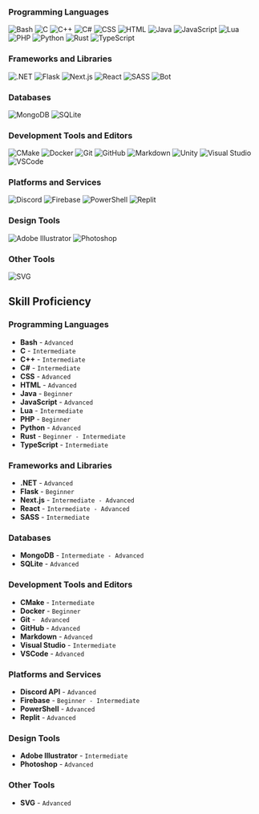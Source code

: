 ### Programming Languages
![Bash](https://skillicons.dev/icons?i=bash)
![C](https://skillicons.dev/icons?i=c)
![C++](https://skillicons.dev/icons?i=cpp)
![C#](https://skillicons.dev/icons?i=cs)
![CSS](https://skillicons.dev/icons?i=css)
![HTML](https://skillicons.dev/icons?i=html)
![Java](https://skillicons.dev/icons?i=java)
![JavaScript](https://skillicons.dev/icons?i=js)
![Lua](https://skillicons.dev/icons?i=lua)
![PHP](https://skillicons.dev/icons?i=php)
![Python](https://skillicons.dev/icons?i=py)
![Rust](https://skillicons.dev/icons?i=rust)
![TypeScript](https://skillicons.dev/icons?i=ts)

### Frameworks and Libraries
![.NET](https://skillicons.dev/icons?i=dotnet)
![Flask](https://skillicons.dev/icons?i=flask)
![Next.js](https://skillicons.dev/icons?i=nextjs)
![React](https://skillicons.dev/icons?i=react)
![SASS](https://skillicons.dev/icons?i=sass)
![Bot](https://skillicons.dev/icons?i=bots)

### Databases
![MongoDB](https://skillicons.dev/icons?i=mongodb)
![SQLite](https://skillicons.dev/icons?i=sqlite)

### Development Tools and Editors
![CMake](https://skillicons.dev/icons?i=cmake)
![Docker](https://skillicons.dev/icons?i=docker)
![Git](https://skillicons.dev/icons?i=git)
![GitHub](https://skillicons.dev/icons?i=github)
![Markdown](https://skillicons.dev/icons?i=markdown)
![Unity](https://skillicons.dev/icons?i=unity)
![Visual Studio](https://skillicons.dev/icons?i=visualstudio)
![VSCode](https://skillicons.dev/icons?i=vscode)

### Platforms and Services
![Discord](https://skillicons.dev/icons?i=discord)
![Firebase](https://skillicons.dev/icons?i=firebase)
![PowerShell](https://skillicons.dev/icons?i=powershell)
![Replit](https://skillicons.dev/icons?i=replit)

### Design Tools
![Adobe Illustrator](https://skillicons.dev/icons?i=ai)
![Photoshop](https://skillicons.dev/icons?i=ps)

### Other Tools
![SVG](https://skillicons.dev/icons?i=svg)

## Skill Proficiency

### Programming Languages
- **Bash** - `Advanced`
- **C** - `Intermediate`
- **C++** - `Intermediate`
- **C#** - `Intermediate`
- **CSS** - `Advanced`
- **HTML** - `Advanced`
- **Java** - `Beginner`
- **JavaScript** - `Advanced`
- **Lua** - `Intermediate`
- **PHP** - `Beginner`
- **Python** - `Advanced`
- **Rust** - `Beginner - Intermediate`
- **TypeScript** - `Intermediate`

### Frameworks and Libraries
- **.NET** - `Advanced`
- **Flask** - `Beginner`
- **Next.js** - `Intermediate - Advanced`
- **React** - `Intermediate - Advanced`
- **SASS** - `Intermediate`

### Databases
- **MongoDB** - `Intermediate - Advanced`
- **SQLite** - `Advanced`

### Development Tools and Editors
- **CMake** - `Intermediate`
- **Docker** - `Beginner`
- **Git** - ` Advanced`
- **GitHub** - `Advanced`
- **Markdown** - `Advanced`
- **Visual Studio** - `Intermediate`
- **VSCode** - `Advanced`

### Platforms and Services
- **Discord API** - `Advanced`
- **Firebase** - `Beginner - Intermediate`
- **PowerShell** - `Advanced`
- **Replit** - `Advanced`

### Design Tools
- **Adobe Illustrator** - `Intermediate`
- **Photoshop** - `Advanced`

### Other Tools
- **SVG** - `Advanced`


